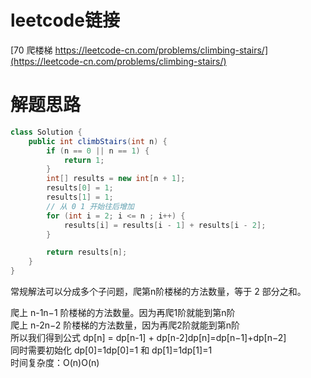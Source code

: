 # leetcode链接
[70 爬楼梯 https://leetcode-cn.com/problems/climbing-stairs/](https://leetcode-cn.com/problems/climbing-stairs/)

# 解题思路
```java
class Solution {
    public int climbStairs(int n) {
        if (n == 0 || n == 1) {
            return 1;
        }
        int[] results = new int[n + 1];
        results[0] = 1;
        results[1] = 1;
        // 从 0 1 开始往后增加
        for (int i = 2; i <= n ; i++) {
            results[i] = results[i - 1] + results[i - 2];
        }

        return results[n];
    }
}
```

常规解法可以分成多个子问题，爬第n阶楼梯的方法数量，等于 2 部分之和。

爬上 n-1n−1 阶楼梯的方法数量。因为再爬1阶就能到第n阶<br>
爬上 n-2n−2 阶楼梯的方法数量，因为再爬2阶就能到第n阶<br>
所以我们得到公式 dp[n] = dp[n-1] + dp[n-2]dp[n]=dp[n−1]+dp[n−2]<br>
同时需要初始化 dp[0]=1dp[0]=1 和 dp[1]=1dp[1]=1<br>
时间复杂度：O(n)O(n)<br>
